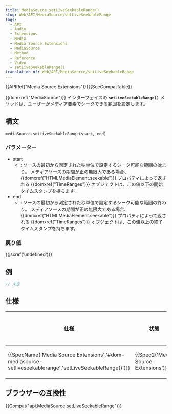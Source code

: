 ```yaml
---
title: MediaSource.setLiveSeekableRange()
slug: Web/API/MediaSource/setLiveSeekableRange
tags:
  - API
  - Audio
  - Extensions
  - Media
  - Media Source Extensions
  - MediaSource
  - Method
  - Reference
  - Video
  - setLiveSeekableRange()
translation_of: Web/API/MediaSource/setLiveSeekableRange
---
```

{{APIRef("Media Source Extensions")}}{{SeeCompatTable}}

{{domxref("MediaSource")}} インターフェイスの **`setLiveSeekableRange()`** メソッドは、ユーザーがメディア要素でシークできる範囲を設定します。

## 構文

```
mediaSource.setLiveSeekableRange(start, end)
```

### パラメーター

- start
  - : ソースの最初から測定された秒単位で設定するシーク可能な範囲の始まり。 メディアソースの期間が正の無限大である場合、{{domxref("HTMLMediaElement.seekable")}} プロパティによって返される {{domxref("TimeRanges")}} オブジェクトは、この値以下の開始タイムスタンプを持ちます。
- end
  - : ソースの最初から測定された秒単位で設定するシーク可能な範囲の終わり。 メディアソースの期間が正の無限大である場合、{{domxref("HTMLMediaElement.seekable")}} プロパティによって返される {{domxref("TimeRanges")}} オブジェクトは、この値以上の終了タイムスタンプを持ちます。

### 戻り値

{{jsxref('undefined')}}

## 例

```js
// 未定
```

## 仕様

| 仕様                                                                                                                                         | 状態                                             | コメント |
| -------------------------------------------------------------------------------------------------------------------------------------------- | ------------------------------------------------ | -------- |
| {{SpecName('Media Source Extensions','#dom-mediasource-setliveseekablerange','setLiveSeekableRange()')}} | {{Spec2('Media Source Extensions')}} | 初期定義 |

## ブラウザーの互換性

{{Compat("api.MediaSource.setLiveSeekableRange")}}
